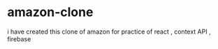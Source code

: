 # amazon-clone
i have created this clone of amazon for practice of react , context API  , firebase 
